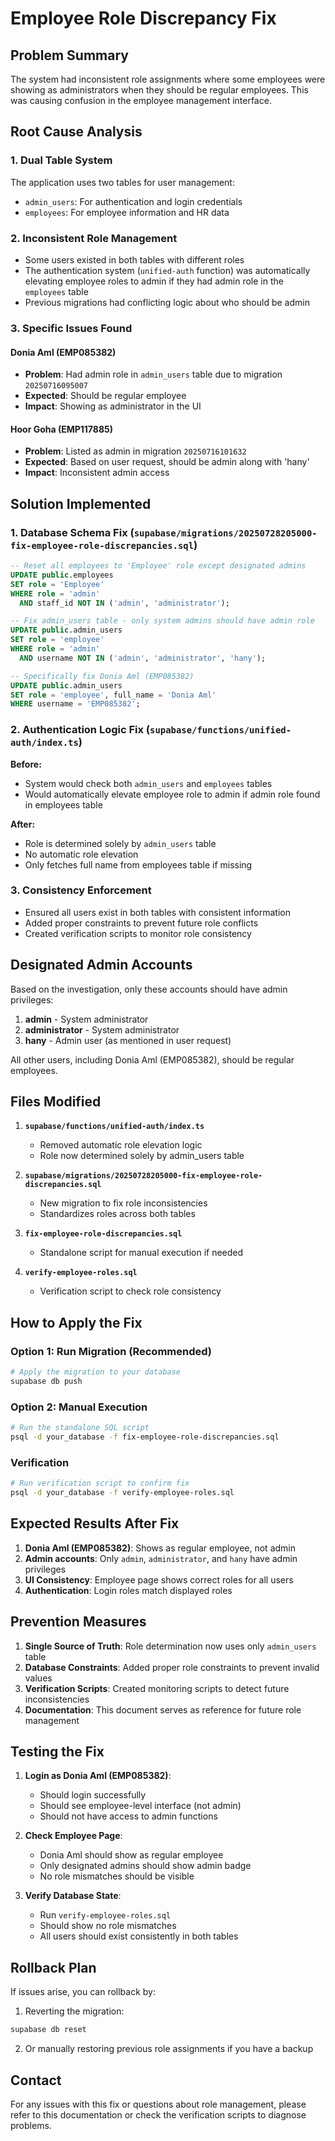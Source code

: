 # Employee Role Discrepancy Fix

## Problem Summary

The system had inconsistent role assignments where some employees were showing as administrators when they should be regular employees. This was causing confusion in the employee management interface.

## Root Cause Analysis

### 1. **Dual Table System**
The application uses two tables for user management:
- `admin_users`: For authentication and login credentials
- `employees`: For employee information and HR data

### 2. **Inconsistent Role Management**
- Some users existed in both tables with different roles
- The authentication system (`unified-auth` function) was automatically elevating employee roles to admin if they had admin role in the `employees` table
- Previous migrations had conflicting logic about who should be admin

### 3. **Specific Issues Found**

#### Donia Aml (EMP085382)
- **Problem**: Had admin role in `admin_users` table due to migration `20250716095007`
- **Expected**: Should be regular employee
- **Impact**: Showing as administrator in the UI

#### Hoor Goha (EMP117885) 
- **Problem**: Listed as admin in migration `20250716101632`
- **Expected**: Based on user request, should be admin along with 'hany'
- **Impact**: Inconsistent admin access

## Solution Implemented

### 1. **Database Schema Fix** (`supabase/migrations/20250728205000-fix-employee-role-discrepancies.sql`)

```sql
-- Reset all employees to 'Employee' role except designated admins
UPDATE public.employees 
SET role = 'Employee'
WHERE role = 'admin' 
  AND staff_id NOT IN ('admin', 'administrator');

-- Fix admin_users table - only system admins should have admin role
UPDATE public.admin_users 
SET role = 'employee'
WHERE role = 'admin' 
  AND username NOT IN ('admin', 'administrator', 'hany');

-- Specifically fix Donia Aml (EMP085382)
UPDATE public.admin_users 
SET role = 'employee', full_name = 'Donia Aml'
WHERE username = 'EMP085382';
```

### 2. **Authentication Logic Fix** (`supabase/functions/unified-auth/index.ts`)

**Before:**
- System would check both `admin_users` and `employees` tables
- Would automatically elevate employee role to admin if admin role found in employees table

**After:**
- Role is determined solely by `admin_users` table
- No automatic role elevation
- Only fetches full name from employees table if missing

### 3. **Consistency Enforcement**
- Ensured all users exist in both tables with consistent information
- Added proper constraints to prevent future role conflicts
- Created verification scripts to monitor role consistency

## Designated Admin Accounts

Based on the investigation, only these accounts should have admin privileges:

1. **admin** - System administrator
2. **administrator** - System administrator  
3. **hany** - Admin user (as mentioned in user request)

All other users, including Donia Aml (EMP085382), should be regular employees.

## Files Modified

1. **`supabase/functions/unified-auth/index.ts`**
   - Removed automatic role elevation logic
   - Role now determined solely by admin_users table

2. **`supabase/migrations/20250728205000-fix-employee-role-discrepancies.sql`**
   - New migration to fix role inconsistencies
   - Standardizes roles across both tables

3. **`fix-employee-role-discrepancies.sql`**
   - Standalone script for manual execution if needed

4. **`verify-employee-roles.sql`**
   - Verification script to check role consistency

## How to Apply the Fix

### Option 1: Run Migration (Recommended)
```bash
# Apply the migration to your database
supabase db push
```

### Option 2: Manual Execution
```bash
# Run the standalone SQL script
psql -d your_database -f fix-employee-role-discrepancies.sql
```

### Verification
```bash
# Run verification script to confirm fix
psql -d your_database -f verify-employee-roles.sql
```

## Expected Results After Fix

1. **Donia Aml (EMP085382)**: Shows as regular employee, not admin
2. **Admin accounts**: Only `admin`, `administrator`, and `hany` have admin privileges
3. **UI Consistency**: Employee page shows correct roles for all users
4. **Authentication**: Login roles match displayed roles

## Prevention Measures

1. **Single Source of Truth**: Role determination now uses only `admin_users` table
2. **Database Constraints**: Added proper role constraints to prevent invalid values
3. **Verification Scripts**: Created monitoring scripts to detect future inconsistencies
4. **Documentation**: This document serves as reference for future role management

## Testing the Fix

1. **Login as Donia Aml (EMP085382)**:
   - Should login successfully
   - Should see employee-level interface (not admin)
   - Should not have access to admin functions

2. **Check Employee Page**:
   - Donia Aml should show as regular employee
   - Only designated admins should show admin badge
   - No role mismatches should be visible

3. **Verify Database State**:
   - Run `verify-employee-roles.sql` 
   - Should show no role mismatches
   - All users should exist consistently in both tables

## Rollback Plan

If issues arise, you can rollback by:

1. Reverting the migration:
```bash
supabase db reset
```

2. Or manually restoring previous role assignments if you have a backup

## Contact

For any issues with this fix or questions about role management, please refer to this documentation or check the verification scripts to diagnose problems.